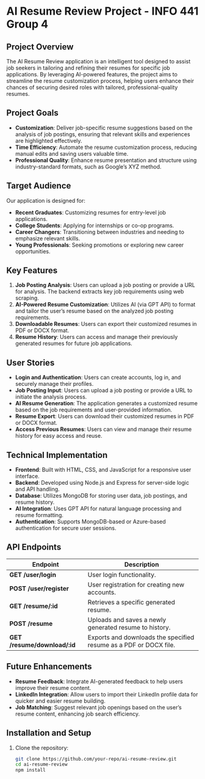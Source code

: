 # AI Resume Review Project - INFO 441 Group 4

## Project Overview
The AI Resume Review application is an intelligent tool designed to assist job seekers in tailoring and refining their resumes for specific job applications. By leveraging AI-powered features, the project aims to streamline the resume customization process, helping users enhance their chances of securing desired roles with tailored, professional-quality resumes.

## Project Goals
- **Customization**: Deliver job-specific resume suggestions based on the analysis of job postings, ensuring that relevant skills and experiences are highlighted effectively.
- **Time Efficiency**: Automate the resume customization process, reducing manual edits and saving users valuable time.
- **Professional Quality**: Enhance resume presentation and structure using industry-standard formats, such as Google’s XYZ method.

## Target Audience
Our application is designed for:
- **Recent Graduates**: Customizing resumes for entry-level job applications.
- **College Students**: Applying for internships or co-op programs.
- **Career Changers**: Transitioning between industries and needing to emphasize relevant skills.
- **Young Professionals**: Seeking promotions or exploring new career opportunities.

## Key Features
1. **Job Posting Analysis**: Users can upload a job posting or provide a URL for analysis. The backend extracts key job requirements using web scraping.
2. **AI-Powered Resume Customization**: Utilizes AI (via GPT API) to format and tailor the user’s resume based on the analyzed job posting requirements.
3. **Downloadable Resumes**: Users can export their customized resumes in PDF or DOCX format.
4. **Resume History**: Users can access and manage their previously generated resumes for future job applications.

## User Stories
- **Login and Authentication**: Users can create accounts, log in, and securely manage their profiles.
- **Job Posting Input**: Users can upload a job posting or provide a URL to initiate the analysis process.
- **AI Resume Generation**: The application generates a customized resume based on the job requirements and user-provided information.
- **Resume Export**: Users can download their customized resumes in PDF or DOCX format.
- **Access Previous Resumes**: Users can view and manage their resume history for easy access and reuse.

## Technical Implementation
- **Frontend**: Built with HTML, CSS, and JavaScript for a responsive user interface.
- **Backend**: Developed using Node.js and Express for server-side logic and API handling.
- **Database**: Utilizes MongoDB for storing user data, job postings, and resume history.
- **AI Integration**: Uses GPT API for natural language processing and resume formatting.
- **Authentication**: Supports MongoDB-based or Azure-based authentication for secure user sessions.

## API Endpoints
| Endpoint                 | Description                                              |
|--------------------------|----------------------------------------------------------|
| **GET /user/login**      | User login functionality.                                |
| **POST /user/register**  | User registration for creating new accounts.             |
| **GET /resume/:id**      | Retrieves a specific generated resume.                   |
| **POST /resume**         | Uploads and saves a newly generated resume to history.   |
| **GET /resume/download/:id** | Exports and downloads the specified resume as a PDF or DOCX file. |

## Future Enhancements
- **Resume Feedback**: Integrate AI-generated feedback to help users improve their resume content.
- **LinkedIn Integration**: Allow users to import their LinkedIn profile data for quicker and easier resume building.
- **Job Matching**: Suggest relevant job openings based on the user’s resume content, enhancing job search efficiency.

## Installation and Setup
1. Clone the repository:
   ```bash
   git clone https://github.com/your-repo/ai-resume-review.git
   cd ai-resume-review
   npm install 
